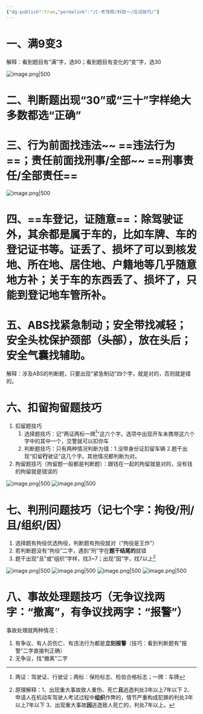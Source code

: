 ```yaml
---
{"dg-publish":true,"permalink":"/C-考驾照/科目一/应试技巧/"}
---
```



# 一、满9变3

解释：看到题目有“满”字，选90；看到题目有变化的“变”字，选30

![image.png|500](https://lsky.jzyon.top/uplods/202412152137900.png)

# 二、判断题出现“30”或“三十”字样绝大多数都选“正确”

# 三、行为前面找违法~~ ==违法行为==；责任前面找刑事/全部~~ ==刑事责任/全部责任==

![image.png|500](https://lsky.jzyon.top/uplods/202412152142098.png)

# 四、==车登记，证随意==：除驾驶证外，其余都是属于车的，比如车牌、车的登记证书等。证丢了、损坏了可以到核发地、所在地、居住地、户籍地等几乎随意地方补；关于车的东西丢了、损坏了，只能到登记地车管所补。

# 五、ABS找紧急制动；安全带找减轻；安全头枕保护颈部（~~头部~~），放在头后；安全气囊找辅助。

解释：涉及ABS的判断题，只要出现“紧急制动”四个字，就是对的，否则就是错的。

# 六、扣留拘留题技巧

1. 扣留题技巧
	1. 选择题技巧：记“两证两标一牌[^1]”这六个字。选项中出现开车未携带这六个字中的其中一个，交警就可以扣你车
	2. 判断题技巧：只有两种情况判断为错：1.没带身份证扣留车辆 2.题干出现“扣留**行**驶证”这几个字。其他情况都判断为对。
2. 拘留题技巧（拘留题一般都是判断题）：跟钱在一起的拘留就是对的，没有钱的拘留就是错误的

![image.png|500](https://lsky.jzyon.top/uplods/202412162027732.png)
![image.png|500](https://lsky.jzyon.top/uplods/202412162027806.png)

# 七、判刑问题技巧（记七个字：拘役/刑/且/组织/因）

1. 选择题有拘役优选拘役，判断题有拘役就对（“拘役是王炸”）
2. 若判断题没有“拘役”二字，遇到“刑”字在**题干结尾的**就错
3. 题干出现“且”或“组织”字样，找3~7；出现“因”字，找7以上[^2]

![image.png|500](https://lsky.jzyon.top/uplods/202412162041582.png)
![image.png|500](https://lsky.jzyon.top/uplods/202412162045567.png)
![image.png|500](https://lsky.jzyon.top/uplods/202412162042291.png)
![image.png|500](https://lsky.jzyon.top/uplods/202412162044577.png)

# 八、事故处理题技巧（无争议找两字：“撤离”，有争议找两字：“报警”）

事故处理就两种情况：
1. 有争议、有人员伤亡、有违法行为都是**立刻报警**（技巧：看到判断题有“报警”二字直接判正确）
2. 无争议，找“撤离”二字

[^1]: 两证：驾驶证、行驶证；两标：保险标志、检验合格标志；一牌：车牌
[^2]: 原理解释：1、出现重大事故致人重伤、死亡**且**逃逸判处3年以上7年以下 2、申请人在机动车驾驶人考试过程中**组织**作弊的，情节严重构成犯罪的判处3年以上7年以下 3、出现重大事故**因**逃逸致人死亡的，判处7年以上。